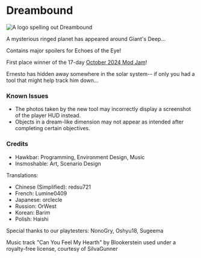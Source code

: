 # Dreambound

![A logo spelling out Dreambound](Banner.png)

A mysterious ringed planet has appeared around Giant's Deep...

Contains major spoilers for Echoes of the Eye!

First place winner of the 17-day [October 2024 Mod Jam](https://outerwildsmods.com/jam/oct-2024/)!

Ernesto has hidden away somewhere in the solar system-- if only you had a tool that might help track him down...

### Known Issues

- The photos taken by the new tool may incorrectly display a screenshot of the player HUD instead.
- Objects in a dream-like dimension may not appear as intended after completing certain objectives.

### Credits

- Hawkbar: Programming, Environment Design, Music
- Insmoshable: Art, Scenario Design

Translations:
- Chinese (Simplified): redsu721
- French: Lumine0409
- Japanese: orclecle
- Russion: OrWest
- Korean: Barim
- Polish: Haishi

Special thanks to our playtesters: NonoGry, Oshyu18, Sugeema

Music track "Can You Feel My Hearth" by Blookerstein used under a royalty-free license, courtesy of SiIvaGunner
